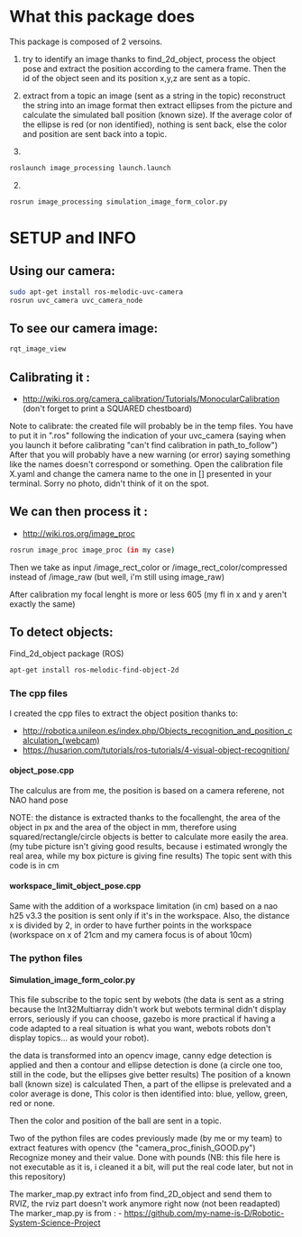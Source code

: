 # What this package does
This package is composed of 2 versoins.
1. try to identify an image thanks to find_2d_object, process the object pose and extract the position according to the camera frame. Then the id of the object seen and its position x,y,z are sent as a topic. 
2. extract from a topic an image (sent as a string in the topic) reconstruct the string into an image format then extract ellipses from the picture and calculate the simulated ball position (known size).
If the average color of the ellipse is red (or non identified), nothing is sent back, else the color and position are sent back into a topic.

1.
```bash
roslaunch image_processing launch.launch
```
2.
```bash
rosrun image_processing simulation_image_form_color.py
```

# SETUP and INFO

## Using our camera:
```bash
sudo apt-get install ros-melodic-uvc-camera
rosrun uvc_camera uvc_camera_node
```
## To see our camera image: 
```bash
rqt_image_view
```

## Calibrating it :
- http://wiki.ros.org/camera_calibration/Tutorials/MonocularCalibration
(don't forget to print a SQUARED chestboard)

Note to calibrate: the created file will probably be in the temp files. You have to put it in ".ros" following the indication of your uvc_camera (saying when you launch it before calibrating "can't find calibration in path_to_follow")
After that you will probably have a new warning (or error) saying something like the names doesn't correspond or something.
Open the calibration file X.yaml and change the camera name to the one in [] presented in your terminal. Sorry no photo, didn't think of it on the spot.  

## We can then process it :
- http://wiki.ros.org/image_proc
```bash
rosrun image_proc image_proc (in my case)
```
Then we take as input 
/image_rect_color or /image_rect_color/compressed
instead of 
/image_raw (but well, i'm still using image_raw)


After calibration my focal lenght is more or less 605 (my fl in x and y aren't exactly the same)


## To detect objects:
Find_2d_object package (ROS)
```bash
apt-get install ros-melodic-find-object-2d
```

### The cpp files

I created the cpp files to extract the object position thanks to: 

- http://robotica.unileon.es/index.php/Objects_recognition_and_position_calculation_(webcam)
- https://husarion.com/tutorials/ros-tutorials/4-visual-object-recognition/

#### object_pose.cpp

The calculus are from me, the position is based on a camera referene, not NAO hand pose

NOTE: the distance is extracted thanks to the focallenght, the area of the object in px and the area of the object in mm, therefore using squared/rectangle/circle objects is better to calculate more easily the area. (my tube picture isn't giving good results, because i estimated wrongly the real area, while my box picture is giving fine results) 
The topic sent with this code is in cm

#### workspace_limit_object_pose.cpp

Same with the addition of a workspace limitation (in cm) based on a nao h25 v3.3
the position is sent only if it's in the workspace.
Also, the distance x is divided by 2, in order to have further points in the workspace (workspace on x of 21cm and my camera focus is of about 10cm)

### The python files

#### Simulation_image_form_color.py
This file subscribe to the topic sent by webots (the data is sent as a string because the Int32Multiarray didn't work but webots terminal didn't display errors, seriously if you can choose, gazebo is more practical if having a code adapted to a real situation is what you want, webots robots don't display topics... as would your robot).

the data is transformed into an opencv image, canny edge detection is applied and then a contour and ellipse detection is done (a circle one too, still in the code, but the ellipses give better results)
The position of a known ball (known size) is calculated 
Then, a part of the ellipse is prelevated and a color average is done, This color is then identified into: blue, yellow, green, red or none. 

Then the color and position of the ball are sent in a topic.



Two of the python files are codes previously made (by me or my team) to extract features with opencv (the "camera_proc_finish_GOOD.py") 
Recognize money and their value. Done with pounds (NB: this file here is not executable as it is, i cleaned it a bit, will put the real code later, but not in this repository)

The marker_map.py extract info from find_2D_object and send them to RVIZ, the rviz part doesn't work anymore right now (not been readapted)
The marker_map.py is from : - https://github.com/my-name-is-D/Robotic-System-Science-Project


